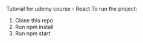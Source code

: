 Tutorial for udemy course - React To run the project:

1. Clone this repo
2. Run npm install
3. Run npm start